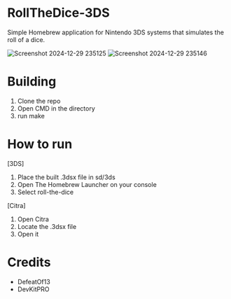 # RollTheDice-3DS
Simple Homebrew application for Nintendo 3DS systems that simulates the roll of a dice.

![Screenshot 2024-12-29 235125](https://github.com/user-attachments/assets/afeaeb7f-7d53-4929-b2cd-a56b65430e8c)
![Screenshot 2024-12-29 235146](https://github.com/user-attachments/assets/49bcb51f-7487-44ca-8fc2-5015393d6db1)

# Building
1. Clone the repo
2. Open CMD in the directory
3. run make

# How to run

[3DS]
1. Place the built .3dsx file in sd/3ds
2. Open The Homebrew Launcher on your console
3. Select roll-the-dice

[Citra]
1. Open Citra
2. Locate the .3dsx file
3. Open it

# Credits
- DefeatOf13
- DevKitPRO
